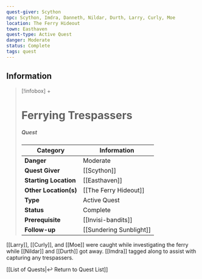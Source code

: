 ```yaml
---
quest-giver: Scython
npc: Scython, Imdra, Danneth, Nildar, Durth, Larry, Curly, Moe
location: The Ferry Hideout
town: Easthaven
quest-type: Active Quest
danger: Moderate
status: Complete
tags: quest
---
```


## Information
> [!infobox] +
> # Ferrying Trespassers
> ##### Quest
> | Category | Information |
> | ---- | ---- |
> | **Danger** | Moderate |
> | **Quest Giver** | [[Scython]] |
> | **Starting Location** | [[Easthaven]] |
> | **Other Location(s)** | [[The Ferry Hideout]] |
> | **Type** | Active Quest |
> | **Status** | Complete |
> | **Prerequisite** | [[Invisi-bandits]] |
> | **Follow-up** | [[Sundering Sunblight]] |


[[Larry]], [[Curly]], and [[Moe]] were caught while investigating the ferry while [[Nildar]] and [[Durth]] got away. [[Imdra]] tagged along to assist with capturing any trespassers.


[[List of Quests|↩️ Return to Quest List]]